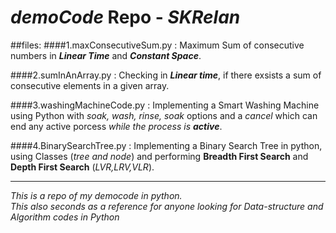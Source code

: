 # _demoCode_ Repo - _SKRelan_ 

##files:
####1.maxConsecutiveSum.py : 
Maximum Sum of consecutive numbers in **_Linear Time_** and **_Constant Space_**. 

####2.sumInAnArray.py :
Checking in **_Linear time_**, if there exsists a sum of consecutive elements in a given array.

####3.washingMachineCode.py :
Implementing a Smart Washing Machine using Python with _soak, wash, rinse, soak_ options and a _cancel_ which can end any active porcess _while the process is **active**_.

####4.BinarySearchTree.py :
Implementing a Binary Search Tree in python, using Classes (_tree and node_) and performing **Breadth First Search** and **Depth First Search** (_LVR,LRV,VLR_).

---
_This is a repo of my democode in python._  
_This also seconds as a reference for anyone looking for Data-structure and Algorithm codes in Python_
